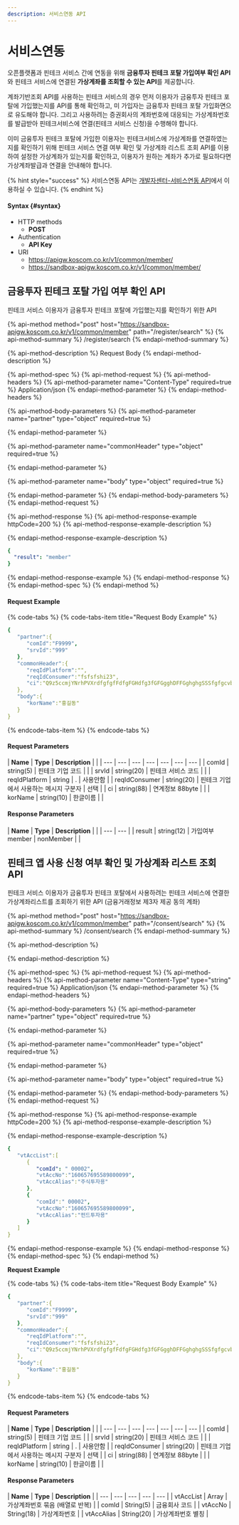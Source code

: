 ```yaml
---
description: 서비스연동 API
---
```


# 서비스연동

오픈플랫폼과 핀테크 서비스 간에 연동을 위해 **금융투자 핀테크 포탈 가입여부 확인 API**와 핀테크 서비스에 연결된 **가상계좌를 조회할 수 있는 API**를 제공합니다. 

계좌기반조회 API를 사용하는 핀테크 서비스의 경우 먼저 이용자가 금융투자 핀테크 포탈에 가입했는지를 API를 통해 확인하고, 미 가입자는 금융투자 핀테크 포탈 가입화면으로 유도해야 합니다. 그리고 사용하려는 증권회사의 계좌번호에 대응되는 가상계좌번호를 발급받아 핀테크서비스에 연결\(핀테크 서비스 신청\)을 수행해야 합니다. 

이미 금융투자 핀테크 포탈에 가입한 이용자는 핀테크서비스에 가상계좌를 연결하였는지를 확인하기 위해 핀테크 서비스 연결 여부 확인 및 가상계좌 리스트 조회 API를 이용하여 설정한 가상계좌가 있는지를 확인하고, 이용자가 원하는 계좌가 추가로 필요하다면 가상계좌발급과 연결을 안내해야 합니다. 

{% hint style="success" %}
서비스연동 API는 [개발자센터-서비스연동 API](https://developers.koscom.co.kr/documentation/common/member)에서 이용하실 수 있습니다.
{% endhint %}



#### Syntax {#syntax}

* HTTP methods
  * **POST**
* Authentication
  * **API Key**
* URI
  * https://apigw.koscom.co.kr/v1/common/member/
  * https://sandbox-apigw.koscom.co.kr/v1/common/member/ 



## 금융투자 핀테크 포탈 가입 여부 확인 API

핀테크 서비스 이용자가 금융투자 핀테크 포탈에 가입했는지를 확인하기 위한 API

{% api-method method="post" host="https://sandbox-apigw.koscom.co.kr/v1/common/member" path="/register/search" %}
{% api-method-summary %}
/register/search
{% endapi-method-summary %}

{% api-method-description %}
Request Body 
{% endapi-method-description %}

{% api-method-spec %}
{% api-method-request %}
{% api-method-headers %}
{% api-method-parameter name="Content-Type" required=true %}
Application/json
{% endapi-method-parameter %}
{% endapi-method-headers %}

{% api-method-body-parameters %}
{% api-method-parameter name="partner" type="object" required=true %}

{% endapi-method-parameter %}

{% api-method-parameter name="commonHeader" type="object" required=true %}

{% endapi-method-parameter %}

{% api-method-parameter name="body" type="object" required=true %}

{% endapi-method-parameter %}
{% endapi-method-body-parameters %}
{% endapi-method-request %}

{% api-method-response %}
{% api-method-response-example httpCode=200 %}
{% api-method-response-example-description %}

{% endapi-method-response-example-description %}

```yaml
{
  "result": "member"
}
```
{% endapi-method-response-example %}
{% endapi-method-response %}
{% endapi-method-spec %}
{% endapi-method %}

#### Request Example

{% code-tabs %}
{% code-tabs-item title="Request Body Example" %}
```yaml
{  
   "partner":{  
      "comId":"F9999",
      "srvId":"999"
   },
   "commonHeader":{  
      "reqIdPlatform":"",
      "reqIdConsumer":"fsfsfshi23",
      "ci":"Q9z5ccmjYNrhPVXrdfgfgfFdfgFGHdfg3fGFGgghDFFGghghgSSSfgfgcvbdfgert45rgfgdfgfhpf5vmzjaA=="
   },
   "body":{  
      "korName":"홍길동"
   }
}
```
{% endcode-tabs-item %}
{% endcode-tabs %}

#### Request Parameters

| **Name** | **Type** | **Description** |  |
| --- | --- | --- | --- | --- | --- | --- |
| comId | string\(5\) | 핀테크 기업 코드 |  |
| srvId | string\(20\) | 핀테크 서비스 코드 |  |
| reqIdPlatform | string | . | 사용안함 |
| reqIdConsumer | string\(20\) | 핀테크 기업에서 사용하는 메시지 구분자 | 선택 |
| ci | string\(88\) | 연계정보 88byte |  |
| korName | string\(10\) | 한글이름 |  |

#### Response Parameters

| **Name** | **Type** | **Description** |  |
| --- | --- |
| result | string\(12\) | 가입여부 member \| nonMember |  |



## 핀테크 앱 사용 신청 여부 확인 및 가상계좌 리스트 조회 API

핀테크 서비스 이용자가 금융투자 핀테크 포탈에서 사용하려는 핀테크 서비스에 연결한 가상계좌리스트를 조회하기 위한 API \(금융거래정보 제3자 제공 동의 계좌\)

{% api-method method="post" host="https://sandbox-apigw.koscom.co.kr/v1/common/member" path="/consent/search" %}
{% api-method-summary %}
/consent/search
{% endapi-method-summary %}

{% api-method-description %}

{% endapi-method-description %}

{% api-method-spec %}
{% api-method-request %}
{% api-method-headers %}
{% api-method-parameter name="Content-Type" type="string" required=true %}
 Application/json
{% endapi-method-parameter %}
{% endapi-method-headers %}

{% api-method-body-parameters %}
{% api-method-parameter name="partner" type="object" required=true %}

{% endapi-method-parameter %}

{% api-method-parameter name="commonHeader" type="object" required=true %}

{% endapi-method-parameter %}

{% api-method-parameter name="body" type="object" required=true %}

{% endapi-method-parameter %}
{% endapi-method-body-parameters %}
{% endapi-method-request %}

{% api-method-response %}
{% api-method-response-example httpCode=200 %}
{% api-method-response-example-description %}

{% endapi-method-response-example-description %}

```yaml
{  
   "vtAccList":[  
      {  
         "comId": " 00002",
         "vtAccNo":"160657695589800099",
         "vtAccAlias":"주식투자용"
      },
      {  
         "comId":" 00002",
         "vtAccNo":"160657695589800099",
         "vtAccAlias":"펀드투자용"
      }
   ]
}
```
{% endapi-method-response-example %}
{% endapi-method-response %}
{% endapi-method-spec %}
{% endapi-method %}

**Request Example**

{% code-tabs %}
{% code-tabs-item title="Request Body Example" %}
```yaml
{  
   "partner":{  
      "comId":"F9999",
      "srvId":"999"
   },
   "commonHeader":{  
      "reqIdPlatform":"",
      "reqIdConsumer":"fsfsfshi23",
      "ci":"Q9z5ccmjYNrhPVXrdfgfgfFdfgFGHdfg3fGFGgghDFFGghghgSSSfgfgcvbdfgert45rgfgdfgfhpf5vmzjaA=="
   },
   "body":{  
      "korName":"홍길동"
   }
}
```
{% endcode-tabs-item %}
{% endcode-tabs %}

#### Request Parameters

| **Name** | **Type** | **Description** |  |
| --- | --- | --- | --- | --- | --- | --- |
| comId | string\(5\) | 핀테크 기업 코드 |  |
| srvId | string\(20\) | 핀테크 서비스 코드 |  |
| reqIdPlatform | string | . | 사용안함 |
| reqIdConsumer | string\(20\) | 핀테크 기업에서 사용하는 메시지 구분자 | 선택 |
| ci | string\(88\) | 연계정보 88byte |  |
| korName | string\(10\) | 한글이름 |  |

#### Response Parameters

| **Name** | **Type** | **Description** |
| --- | --- | --- | --- | --- |
| vtAccList | Array | 가상계좌번호 묶음 \(배열로 반복\) |
| comId | String\(5\) | 금융회사 코드 |
| vtAccNo | String\(18\) | 가상계좌번호 |
| vtAccAlias | String\(20\) | 가상계좌번호 별칭 |



